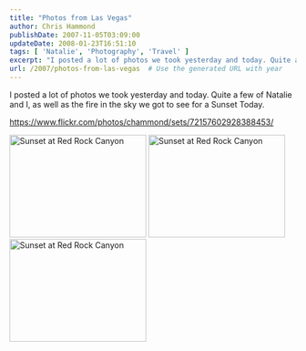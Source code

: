 ```yaml
---
title: "Photos from Las Vegas"
author: Chris Hammond
publishDate: 2007-11-05T03:09:00
updateDate: 2008-01-23T16:51:10
tags: [ 'Natalie', 'Photography', 'Travel' ]
excerpt: "I posted a lot of photos we took yesterday and today. Quite a few of Natalie and I, as well as the fire in the sky we got to see for a Sunset Today. https://www.flickr.com/photos/chammond/sets/72157602928388453/ &nbsp; ..."
url: /2007/photos-from-las-vegas  # Use the generated URL with year
---
```

<P>I posted a lot of photos we took yesterday and today. Quite a few of Natalie and I, as well as the fire in the sky we got to see for a Sunset Today.</P> <P><A href="https://www.flickr.com/photos/chammond/sets/72157602928388453/">https://www.flickr.com/photos/chammond/sets/72157602928388453/</A></P> <P><A href="https://www.flickr.com/photos/chammond/1868798931/"><IMG height=180 alt="Sunset at Red Rock Canyon" src="https://farm3.static.flickr.com/2290/1868798931_d10f798c8a_m.jpg" width=240></A>&nbsp;<A href="https://www.flickr.com/photos/chammond/1868779891/"><IMG height=180 alt="Sunset at Red Rock Canyon" src="https://farm3.static.flickr.com/2266/1868779891_8f449861bd_m.jpg" width=240></A> <A href="https://www.flickr.com/photos/chammond/1868773065/"><IMG height=180 alt="Sunset at Red Rock Canyon" src="https://farm3.static.flickr.com/2392/1868773065_57d492a228_m.jpg" width=240></A> </P> <P mce_keep="true">&nbsp;</P>
